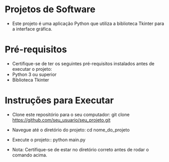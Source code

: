 # Projetos de Software

- Este projeto é uma aplicação Python que utiliza a biblioteca Tkinter para a interface gráfica.

# Pré-requisitos

- Certifique-se de ter os seguintes pré-requisitos instalados antes de executar o projeto:
- Python 3 ou superior
- Biblioteca Tkinter 

# Instruções para Executar

- Clone este repositório para o seu computador:
git clone https://github.com/seu_usuario/seu_projeto.git

- Navegue até o diretório do projeto:
cd nome_do_projeto

- Execute o projeto::
python main.py

- Nota: Certifique-se de estar no diretório correto antes de rodar o comando acima.


